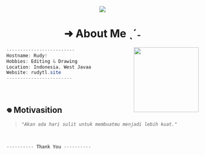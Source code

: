 <body>
<p align ="center">
 <img src= "https://qu.ax/NhYgL.jpg" witdh = "100px"></img>
</p>

<h1 align="center">➜ About Me ˎˊ˗</h1>

<img src="https://media.tenor.com/qLVgTQhZ4JoAAAAi/ehe-aha.gif" align = "right" width = "170"></img>
  <p width = "40">
   
```csharp
-------------------------
Hostname: Rudy!
Hobbies: Editing & Drawing
Location: Indonesia, West Javaa
Website: rudytl.site
------------------------
```
<br>

## 𖦹 Motivasition

> *```"Akan ada hari sulit untuk membuatmu menjadi lebih kuat."```*

<a href="https://github.com/rudyxz"><img src="https://komarev.com/ghpvc/?username=truethari&style=flat-square&color=blue " alt=""/></a>
<br>
<br>
```csharp
---------- Thank You ----------
```
</body>

<!-- beberapa ada yg kodenya dari github: AxellNetwork. saya hanya recode -->
